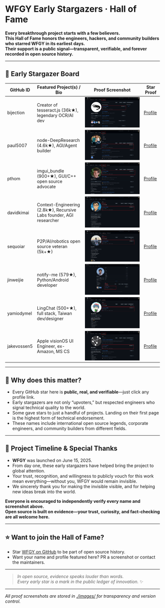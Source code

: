 # WFGY Early Stargazers · Hall of Fame

**Every breakthrough project starts with a few believers.  
This Hall of Fame honors the engineers, hackers, and community builders who starred WFGY in its earliest days.  
Their support is a public signal—transparent, verifiable, and forever recorded in open source history.**

---

## 🚀 Early Stargazer Board

| GitHub ID      | Featured Project(s) / Bio                                  | Proof Screenshot                                | Star Proof                                                |
|----------------|------------------------------------------------------------|-------------------------------------------------|-----------------------------------------------------------|
| bijection      | Creator of tesseract.js (36k★), legendary OCR/AI dev       | ![](./images/bijection_star.png)                | [Profile](https://github.com/bijection?tab=stars)         |
| paul5007       | node-DeepResearch (4.6k★), AGI/Agent builder               | ![](./images/paul5007_star.png)                 | [Profile](https://github.com/paul5007?tab=stars)          |
| pthom          | imgui_bundle (900+★), GUI/C++ open source advocate         | ![](./images/pthom_star.png)                    | [Profile](https://github.com/pthom?tab=stars)             |
| davidkimai     | Context-Engineering (2.8k★), Recursive Labs founder, AGI researcher | ![](./images/davidkimai_star.png)      | [Profile](https://github.com/davidkimai?tab=stars)        |
| sequoiar       | P2P/AI/robotics open source veteran (5k+★)                 | ![](./images/sequoiar_star.png)                 | [Profile](https://github.com/sequoiar?tab=stars)          |
| jinweijie      | notify-me (579★), Python/Android developer                 | ![](./images/jinweijie_star.png)                | [Profile](https://github.com/jinweijie?tab=stars)         |
| yamiodymel     | LingChat (500+★), full stack, Taiwan dev/designer          | ![](./images/yamiodymel_star.png)               | [Profile](https://github.com/YamiOdymel?tab=stars)        |
| jakevossen5    | Apple visionOS UI Engineer, ex-Amazon, MS CS               | ![](./images/jakevossen5_star.png)              | [Profile](https://github.com/jakevossen5?tab=stars)       |


---

## 👑 Why does this matter?

- Every GitHub star here is **public, real, and verifiable**—just click any profile link.
- Early stargazers are not only “upvoters,” but respected engineers who signal technical quality to the world.
- Some gave stars to just a handful of projects. Landing on their first page is the highest form of technical endorsement.
- These names include international open source legends, corporate engineers, and community builders from different fields.

---

## 🙏 Project Timeline & Special Thanks

- **WFGY** was launched on June 15, 2025.
- From day one, these early stargazers have helped bring the project to global attention.
- Your trust, recognition, and willingness to publicly vouch for this work mean everything—without you, WFGY would remain invisible.
- We sincerely thank you for making the invisible visible, and for helping new ideas break into the world.

**Everyone is encouraged to independently verify every name and screenshot above.  
Open source is built on evidence—your trust, curiosity, and fact-checking are all welcome here.**

---

## ⭐ Want to join the Hall of Fame?

- Star [WFGY on GitHub](https://github.com/onestardao/WFGY) to be part of open source history.
- Want your name and profile featured here? PR a screenshot or contact the maintainers.

---

> *In open source, evidence speaks louder than words.  
> Every early star is a mark in the public ledger of innovation.* ✨

---

_All proof screenshots are stored in [./images/](./images/) for transparency and version control._
